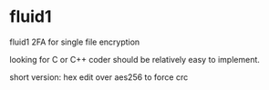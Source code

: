 # fluid1
fluid1 2FA for single file encryption


looking for C or C++ coder should be relatively easy to implement.

short version: hex edit over aes256 to force crc
